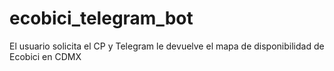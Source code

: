 # ecobici_telegram_bot
 El usuario solicita el CP y Telegram le devuelve el mapa de disponibilidad de Ecobici en CDMX
